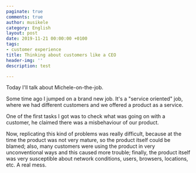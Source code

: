 ```yaml
---
paginate: true
comments: true
author: musikele
category: English
layout: post
date: 2019-11-21 00:00:00 +0100
tags:
- customer experience
title: Thinking about customers like a CEO
header-img: ''
description: test

---
```

Today I'll talk about Michele-on-the-job. 

Some time ago I jumped on a brand new job. It's a "service oriented" job, where we had different customers and we offered a product as a service. 

One of the first tasks I got was  to check what was going on with a customer, he claimed there was a misbehaviour of our product. 

Now, replicating this kind of problems was really difficult, because at the time the product was not very mature, so the product itself could be blamed; also, many customers were using the product in very unconventional ways and this caused more trouble; finally, the product itself was very susceptible about network conditions, users, browsers, locations, etc. A real mess. 